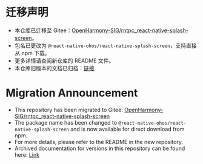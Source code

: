 #  迁移声明

- 本仓库已迁移至 Gitee：[OpenHarmony-SIG/rntpc_react-native-splash-screen](https://gitee.com/openharmony-sig/rntpc_react-native-splash-screen)。
- 包名已更改为 `@react-native-ohos/react-native-splash-screen`，支持直接从 npm 下载。
- 更多详情请查阅新仓库的 README 文件。
- 本仓库旧版本的文档已归档：[链接](/doc/zh-cn.md)

# Migration Announcement

- This repository has been migrated to Gitee: [OpenHarmony-SIG/rntpc_react-native-splash-screen](https://gitee.com/openharmony-sig/rntpc_react-native-splash-screen)
- The package name has been changed to `@react-native-ohos/react-native-splash-screen` and is now available for direct download from npm.
- For more details, please refer to the README in the new repository.
- Archived documentation for versions in this repository can be found here: [Link](/doc/en.md)
